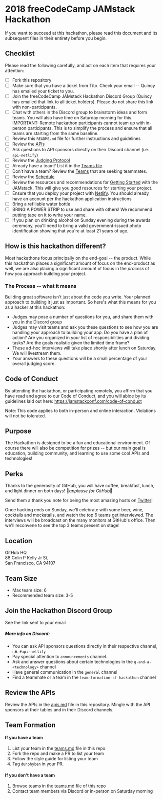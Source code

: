 # 2018 freeCodeCamp JAMstack Hackathon
If you want to succeed at this hackathon, please read this document and its subsequent files in their entirety before you begin.

## Checklist
Please read the following carefully, and act on each item that requires your attention:

- [ ] Fork this repository
- [ ] Make sure that you have a ticket from Tito. Check your email -- Quincy has emailed your ticket to you.
- [ ] Join the freeCodeCamp JAMstack Hackathon Discord Group (Quincy has emailed that link to all ticket holders). Please do not share this link with non-participants.
- [ ] Chat with others in the Discord group to brainstorm ideas and form teams. You will also have time on Saturday morning for this. IMPORTANT: Remote hackathon participants cannot team up with in-person participants. This is to simplify the process and ensure that all teams are starting from the same baseline.
- [ ] Review this `README.md` file for further instructions and guidelines
- [ ] Review the [APIs](/apis.md)
- [ ] Ask questions to API sponsors directly on their Discord channel (i.e. `api-netlify`)
- [ ] Review the [Judging Protocol](/judging-protocol.md)
- [ ] Already have a team? List it in the [Teams file](/teams.md).
- [ ] Don't have a team? Review the [Teams](/teams.md) that are seeking teammates.
- [ ] Review the [Schedule](/schedule.md)
- [ ] Review the resources and recommendations for [Getting Started](/getting-started.md) with the JAMstack. This will give you good resources for starting your project.
- [ ] Ensure that you deploy your project with [Netlify](https://www.netlify.com). You should already have an account per the hackathon application instructions
- [ ] Bring a refillable water bottle
- [ ] BRING A POWER STRIP to use and share with others! We recommend putting tape on it to write your name.
- [ ] If you plan on drinking alcohol on Sunday evening during the awards ceremony, you'll need to bring a valid government-issued photo identification showing that you're at least 21 years of age.

## How is this hackathon different?

Most hackathons focus principally on the end-goal -- the product. While this hackathon places a significant amount of focus on the end-product as well, we are also placing a significant amount of focus in the *process* of how you approach building your project.

### The Process -- what it means

Building great software isn't just about the code you write. Your planned approach to building it just as important. So here's what this means for you as a hacker at this hackathon:
* Judges may pose a number of questions for you, and share them with you in the Discord group
* Judges may visit teams and ask you these questions to see how you are handling your approach to building your app. Do you have a plan of action? Are you organized in your list of responsibilities and dividing tasks? Are the goals realistic given the limited time frame?
* These ad-hoc interviews will take place shortly after lunch on Saturday. We will livestream them.
* Your answers to these questions will be a small percentage of your overall judging score.


## Code of Conduct
By attending the hackathon, or participating remotely, you affirm that you have read and agree to our Code of Conduct, and you will abide by its guidelines laid out here: https://jamstackconf.com/code-of-conduct  

Note: This code applies to both in-person and online interaction. Violations will not be tolerated.

## Purpose
The Hackathon is designed to be a fun and educational environment. Of course there will also be competition for prizes -- but our main goal is education, building community, and learning to use some cool APIs and technologies!

## Perks

Thanks to the generosity of GitHub, you will have coffee, breakfast, lunch, and light dinner on both days! 👏*applause for GitHub*👏  

Send them a thank you note for being the most amazing hosts on [Twitter](https://twitter.com/github)!

Once hacking ends on Sunday, we'll celebrate with some beer, wine, cocktails and mockatails, and watch the top 6 teams get interviewed. The interviews will be broadcast on the many monitors at GitHub's office. Then we'll reconvene to see the top 3 teams present on stage!

## Location
GitHub HQ  
88 Colin P Kelly Jr St,  
San Francisco, CA 94107  

## Team Size
* Max team size: 6
* Recommended team size: 3-5

## Join the Hackathon Discord Group
See the link sent to your email

##### More info on Discord:
* You can ask API sponsors questions directly in their respective channel, i.e. `#api-netlify`
* Pay special attention to `announcements` channel.
* Ask and answer questions about certain technologies in the `q-and-a-<technology>` channel
* Have general communication in the `general` channel
* Find a teammate or a team in the `team-formation-sf-hackathon` channel

## Review the APIs
Review the APIs in the [apis.md](./apis.md) file in this repository. Mingle with the API sponsors at their tables and in their Discord channels.

## Team Formation
#### If you have a team
1. List your team in the [teams.md](/teams.md) file in this repo
2. Fork the repo and make a PR to list your team
3. Follow the style guide for listing your team
4. Tag `dunphyben` in your PR.

#### If you don't have a team
1. Browse teams in the [teams.md](/teams.md) file of this repo
2. Contact team members via Discord or in-person on Saturday morning
